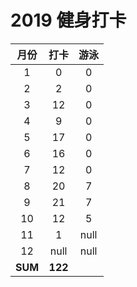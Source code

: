 # 	2019 健身打卡

|  月份   |  打卡   | 游泳 |
| :-----: | :-----: | :--: |
|    1    |    0    |  0   |
|    2    |    2    |  0   |
|    3    |   12    |  0   |
|    4    |    9    |  0   |
|    5    |   17    |  0   |
|    6    |   16    |  0   |
|    7    |   12    |  0   |
|    8    |   20    |  7   |
|    9    |   21    |  7   |
|   10    |   12    |  5   |
|   11    |    1    | null |
|   12    |  null   | null |
| **SUM** | **122** |      |


